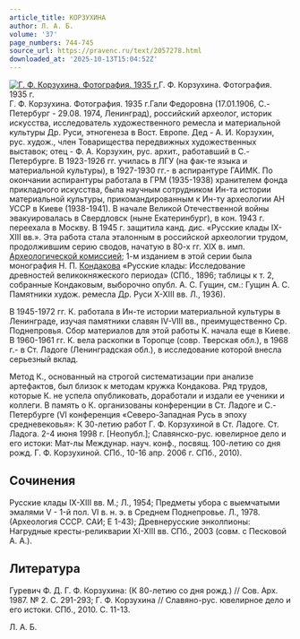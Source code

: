 ```yaml
---
article_title: КОРЗУХИНА
author: Л. А. Б.
volume: '37'
page_numbers: 744-745
source_url: https://pravenc.ru/text/2057278.html
downloaded_at: '2025-10-13T15:04:52Z'
---
```


[![Г. Ф. Корзухина. Фотография. 1935 г.](https://pravenc.ru/data/2016/10/29/1233740992/i200.jpg "Кликните для увеличения картинки")](https://pravenc.ru/data/2016/10/29/1233740992/i400.jpg)Г. Ф. Корзухина. Фотография. 1935 г.  
Г. Ф. Корзухина. Фотография. 1935 г.Гали Федоровна (17.01.1906, С.-Петербург - 29.08. 1974, Ленинград), российский археолог, историк искусства, исследователь художественного ремесла и материальной культуры Др. Руси, этногенеза в Вост. Европе. Дед - А. И. Корзухин, рус. худож., член Товарищества передвижных художественных выставок; отец - Ф. А. Корзухин, рус. архит., работавший в С.-Петербурге. В 1923-1926 гг. училась в ЛГУ (на фак-те языка и материальной культуры), в 1927-1930 гг.- в аспирантуре ГАИМК. По окончании аспирантуры работала в ГРМ (1935-1938) хранителем фонда прикладного искусства, была научным сотрудником Ин-та истории материальной культуры, прикомандированным к Ин-ту археологии АН УССР в Киеве (1938-1941). В начале Великой Отечественной войны эвакуировалась в Свердловск (ныне Екатеринбург), в кон. 1943 г. переехала в Москву. В 1945 г. защитила канд. дис. «Русские клады IX-XIII вв.». Эта работа стала эталонным в российской археологии трудом, продолжившим серию сводов, начатую в 80-х гг. XIX в. имп. [Археологической комиссией](<https://pravenc.ru/text/Археологической комиссией.html>); 1-м изданием в этой серии была монография Н. П. [Кондакова](https://pravenc.ru/text/Кондаков.html) «Русские клады: Исследование древностей великокняжеского периода» (СПб., 1896; таблицы к т. 2, собранные Кондаковым, выборочно опубл. А. С. Гущин, см.: Гущин А. С. Памятники худож. ремесла Др. Руси X-XIII вв. Л., 1936).

В 1945-1972 гг. К. работала в Ин-те истории материальной культуры в Ленинграде, изучая памятники славян IV-VIII вв., преимущественно Ср. Поднепровья. Сбор материалов для этой работы К. начала еще в Киеве. В 1960-1961 гг. К. вела раскопки в Торопце (совр. Тверская обл.), в 1968 г.- в Ст. Ладоге (Ленинградская обл.), в исследование которой внесла серьезный вклад.

Метод К., основанный на строгой систематизации при анализе артефактов, был близок к методам кружка Кондакова. Ряд трудов, которые К. не успела опубликовать, доработали и издали ее ученики и коллеги. В память о К. организованы конференции в Ст. Ладоге и С.-Петербурге (VI конференция «Северо-Западная Русь в эпоху средневековья»: К 30-летию работ Г. Ф. Корзухиной в Ст. Ладоге. Ст. Ладога. 2-4 июня 1998 г. [Неопубл.]; Славянско-рус. ювелирное дело и его истоки: Мат-лы Междунар. науч. конф., посвящ. 100-летию со дня рожд. Г. Ф. Корзухиной. СПб., 10-16 апр. 2006 г. СПб., 2010).

## Сочинения

Русские клады IX-XIII вв. М.; Л., 1954; Предметы убора с выемчатыми эмалями V - 1-й пол. VI в. н. э. в Среднем Поднепровье. Л., 1978. (Археология СССР. САИ; Е 1-43); Древнерусские энколпионы: Нагрудные кресты-реликварии XI-XIII вв. СПб., 2003 (совм. с Песковой А. А.).

## Литература

Гуревич Ф. Д. Г. Ф. Корзухина: (К 80-летию со дня рожд.) // Сов. Арх. 1987. № 2. С. 291-293; Г. Ф. Корзухина // Славяно-рус. ювелирное дело и его истоки. СПб., 2010. С. 11-13.

Л. А. Б.
